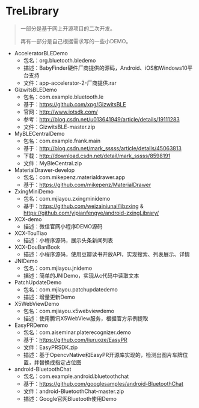 # TreLibrary

> 一部分是基于网上开源项目的二次开发。
>
> 再有一部分是自己根据需求写的一些小DEMO。

- AcceleratorBLEDemo
  - 包名：org.bluetooth.bledemo
  - 描述：BabyFinder硬件厂商提供的源码，Android、iOS和Windows10平台支持
  - 文件：app-accelerator-2-厂商提供.rar
- GizwitsBLEDemo
  - 包名：com.example.bluetooth.le
  - 基于：https://github.com/xpg/GizwitsBLE
  - 官网：http://www.iotsdk.com/
  - 参考：http://blog.csdn.net/u013641949/article/details/19111283
  - 文件：GizwitsBLE-master.zip
- MyBLECentralDemo
  - 包名：com.example.frank.main
  - 基于：http://blog.csdn.net/mark_sssss/article/details/45063813
  - 下载：http://download.csdn.net/detail/mark_sssss/8598191
  - 文件：MyBleCentral.zip
- MaterialDrawer-develop
  - 包名：com.mikepenz.materialdrawer.app
  - 基于：https://github.com/mikepenz/MaterialDrawer
- ZxingMiniDemo
  - 包名：com.mjiayou.zxingminidemo
  - 基于：https://github.com/weizainiunai/libzxing & https://github.com/yipianfengye/android-zxingLibrary/
- XCX-demo
	- 描述：微信官网小程序DEMO源码
- XCX-TouTiao
	- 描述：小程序源码，展示头条新闻列表
- XCX-DouBanBook
	- 描述：小程序源码，使用豆瓣读书开放API，实现搜索、列表展示、详情
- JNIDemo
  - 包名：com.mjiayou.jnidemo
  - 描述：简单的JNIDemo，实现从c代码中读取文本
- PatchUpdateDemo
  - 包名：com.mjiayou.patchupdatedemo
  - 描述：增量更新Demo
- X5WebViewDemo
  - 包名：com.mjiayou.x5webviewdemo
  - 描述：使用腾讯X5WebView服务，根据官方示例提取
- EasyPRDemo
  - 包名：com.aiseminar.platerecognizer.demo
  - 基于：https://github.com/liuruoze/EasyPR
  - 文件：EasyPRSDK.zip
  - 描述：基于OpencvNative和EasyPR开源库实现的，检测出图片车牌位置，并替换成指定占位图
- android-BluetoothChat
  - 包名：com.example.android.bluetoothchat
  - 基于：https://github.com/googlesamples/android-BluetoothChat
  - 文件：android-BluetoothChat-master.zip
  - 描述：Google官网Bluetooth使用Demo

  
